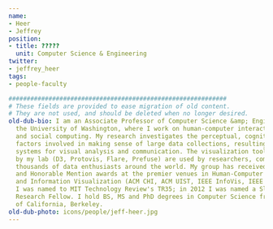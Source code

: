 ```yaml
---
name:
- Heer
- Jeffrey
position:
- title: ?????
  unit: Computer Science & Engineering
twitter:
- jeffrey_heer
tags:
- people-faculty

############################################################
# These fields are provided to ease migration of old content.
# They are not used, and should be deleted when no longer desired.
old-dub-bio: I am an Associate Professor of Computer Science &amp; Engineering at
  the University of Washington, where I work on human-computer interaction, visualization
  and social computing. My research investigates the perceptual, cognitive and social
  factors involved in making sense of large data collections, resulting in new interactive
  systems for visual analysis and communication. The visualization tools developed
  by my lab (D3, Protovis, Flare, Prefuse) are used by researchers, companies and
  thousands of data enthusiasts around the world. My group has received Best Paper
  and Honorable Mention awards at the premier venues in Human-Computer Interaction
  and Information Visualization (ACM CHI, ACM UIST, IEEE InfoVis, IEEE VAST). In 2009
  I was named to MIT Technology Review's TR35; in 2012 I was named a Sloan Foundation
  Research Fellow. I hold BS, MS and PhD degrees in Computer Science from the University
  of California, Berkeley.
old-dub-photo: icons/people/jeff-heer.jpg
---
```

